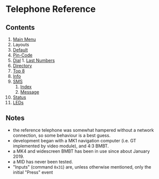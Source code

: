 # Telephone Reference

## Contents
1. [Main Menu](telephone/main_menu.md)
1. Layouts
  1. [Default](telephone/layout/default.md)
  1. [Pin-Code](telephone/layout/pin.md)
  1. [Dial](telephone/layout/dial.md)
    1. [Last Numbers](telephone/layout/last_numbers.md)
  1. [Directory](telephone/layout/directory.md)
  1. [Top 8](telephone/layout/top_8.md)
  1. [Info](telephone/layout/info.md)
  1. [SMS](telephone/layout/sms.md)
     1. [Index](telephone/layout/sms/index.md)
     1. [Message](telephone/layout/sms/message.md)
1. [Status](telephone/status.md)
1. [LEDs](telephone/led.md)

## Notes

- the reference telephone was somewhat hampered without a network connection, so some behaviour is a best guess.
- development began with a MK1 navigation computer (i.e. GT implemented by video module), and 4:3 BMBT.
- a MK4 and widescreen BMBT has been in use since about January 2019.
- a MID has never been tested.
- "Inputs" (command `0x31`) are, unless otherwise mentioned, only the initial "Press" event
